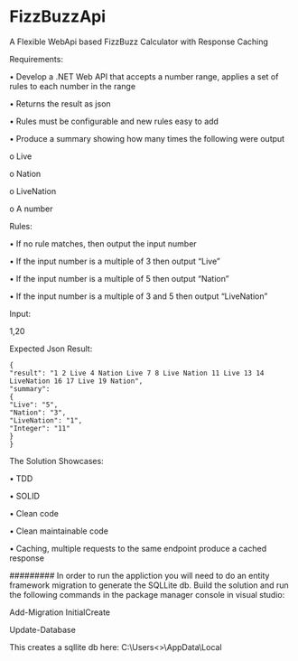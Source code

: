 # FizzBuzzApi
A Flexible WebApi based FizzBuzz Calculator with Response Caching

Requirements:

• Develop a .NET Web API that accepts a number range, applies a set of rules to each number in the range

• Returns the result as json

• Rules must be configurable and new rules easy to add

• Produce a summary showing how many times the following were output

o Live

o Nation

o LiveNation

o A number


Rules:

• If no rule matches, then output the input number

• If the input number is a multiple of 3 then output “Live”

• If the input number is a multiple of 5 then output “Nation”

• If the input number is a multiple of 3 and 5 then output “LiveNation”

Input:

1,20

Expected Json Result:
```
{
"result": "1 2 Live 4 Nation Live 7 8 Live Nation 11 Live 13 14 LiveNation 16 17 Live 19 Nation",
"summary":
{
"Live": "5",
"Nation": "3",
"LiveNation": "1",
"Integer": "11"
}
}
```

The Solution Showcases:

• TDD

• SOLID

• Clean code

• Clean maintainable code

• Caching, multiple requests to the same endpoint produce a cached response




#########
In order to run the appliction you will need to do an entity framework migration to generate the SQLLite db. Build the solution and run the following commands in the package manager console in visual studio:

Add-Migration InitialCreate

Update-Database


This creates a sqllite db here:
C:\Users\<<User Name>>\AppData\Local


